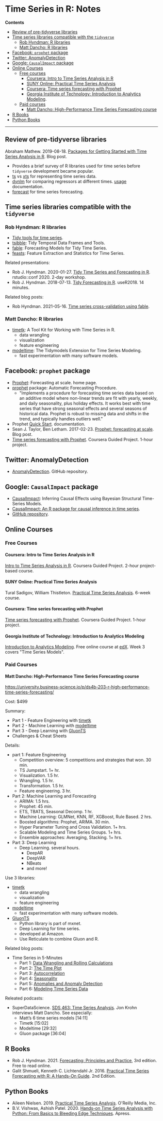 # Time Series in R: Notes

**Contents**

* [Review of pre-tidyverse libraries](#review-of-pre-tidyverse-libraries)
* [Time series libraries compatible with the `tidyverse`](#time-series-libraries-compatible-with-the-tidyverse)
    * [Rob Hyndman: R libraries](#rob-hyndman-r-libraries)
    * [Matt Dancho: R libraries](#matt-dancho-r-libraries)
* [Facebook: `prophet` package](#facebook-prophet-package)
* [Twitter: AnomalyDetection](#twitter-anomalydetection)
* [Google: `CausalImpact` package](#google-causalimpact-package)
* [Online Courses](#online-courses)
    * [Free courses](#free-courses)
        * [Coursera: Intro to Time Series Analysis in R](#coursera-intro-to-time-series-analysis-in-r)
        * [SUNY Online: Practical Time Series Analysis](#suny-online-practical-time-series-analysis)
        * [Coursera: Time series forecasting with Prophet](#coursera-time-series-forecasting-with-prophet)
        * [Georgia Institute of Technology: Introduction to Analytics Modeling](#georgia-institute-of-technology-introduction-to-analytics-modeling).
    * [Paid courses](#paid-courses)
        * [Matt Dancho: High-Performance Time Series Forecasting course](#matt-dancho-high-performance-time-series-forecasting-course)
* [R Books](#r-books)
* [Python Books](#python-books)

---

## Review of pre-tidyverse libraries
Abraham Mathew. 2019-08-18. [Packages for Getting Started with Time Series Analysis in R](https://mathewanalytics.com/packages-for-getting-started-with-time-series-analysis-in-r/). Blog post.

* Provides a brief survey of R libraries used for time series before `tidyverse` development became popular.
* [ts](https://rdrr.io/r/stats/ts.html) vs [xts](https://joshuaulrich.github.io/xts/) for representing time series data.
* [dynlm](https://rdrr.io/cran/dynlm/api/) for comparing regressors at different times. [usage](https://www.rdocumentation.org/packages/dynlm/versions/0.3-6/topics/dynlm) documentation.
* [forecast](https://robjhyndman.com/publications/automatic-forecasting/) for time series forecasting.

## Time series libraries compatible with the `tidyverse`
### Rob Hyndman: R libraries
* [Tidy tools for time series](https://tidyverts.org/).
* [tsibble](https://tsibble.tidyverts.org/): Tidy Temporal Data Frames and Tools.
* [fable](https://fable.tidyverts.org/): Forecasting Models for Tidy Time Series.
* [feasts](https://feasts.tidyverts.org/): Feature Extraction and Statistics for Time Series.

Related presentations:

* Rob J. Hyndman. 2020-01-27. [Tidy Time Series and Forecasting in R](https://github.com/rstudio-conf-2020/time-series-forecasting). rstudio::conf 2020. 2-day workshop.
* Rob J. Hyndman. 2018-07-13. [Tidy Forecasting in R](https://www.youtube.com/watch?v=MemnYSGeJ34). useR2018. 14 minutes.

Related blog posts:

* Rob Hyndman. 2021-05-16. [Time series cross-validation using fable](https://robjhyndman.com/hyndsight/tscv-fable/).

### Matt Dancho: R libraries
* [timetk](https://business-science.github.io/timetk/): A Tool Kit for Working with Time Series in R.
    * data wrangling
    * visualization
    * feature engineering
* [modeltime](https://business-science.github.io/modeltime/): The Tidymodels Extension for Time Series Modeling.
    * fast experimentation with many software models.

## Facebook: `prophet` package
* [Prophet](https://facebook.github.io/prophet/): Forecasting at scale. home page.
* [prophet](https://cran.r-project.org/package=prophet) package: Automatic Forecasting Procedure.
    * "Implements a procedure for forecasting time series data based on an additive model where non-linear trends are fit with yearly, weekly, and daily seasonality, plus holiday effects. It works best with time series that have strong seasonal effects and several seasons of historical data. Prophet is robust to missing data and shifts in the trend, and typically handles outliers well."
* Prophet [Quick Start](https://facebook.github.io/prophet/docs/quick_start.html). documentation.
* Sean J. Taylor, Ben Letham. 2017-02-23. [Prophet: forecasting at scale](https://research.fb.com/blog/2017/02/prophet-forecasting-at-scale/). Blog post.
* [Time series forecasting with Prophet](https://www.coursera.org/projects/time-series-forecasting-with-prophet). Coursera Guided Project. 1-hour project.

## Twitter: AnomalyDetection
* [AnomalyDetection](https://github.com/twitter/AnomalyDetection). GitHub repository.

## Google: `CausalImpact` package
* [CausalImpact](https://google.github.io/CausalImpact/CausalImpact.html): Inferring Causal Effects using Bayesian Structural Time-Series Models.
* [CausalImpact: An R package for causal inference in time series](https://google.github.io/CausalImpact/).
* [GitHub repository](https://github.com/google/CausalImpact).

## Online Courses
### Free Courses
#### Coursera: Intro to Time Series Analysis in R
[Intro to Time Series Analysis in R](https://www.coursera.org/projects/intro-time-series-analysis-in-r). Coursera Guided Project. 2-hour project-based course.

#### SUNY Online: Practical Time Series Analysis
Tural Sadigov, William Thistleton. [Practical Time Series Analysis](https://www.coursera.org/learn/practical-time-series-analysis). 6-week course. 

#### Coursera: Time series forecasting with Prophet
[Time series forecasting with Prophet](https://www.coursera.org/projects/time-series-forecasting-with-prophet). Coursera Guided Project. 1-hour project.

#### Georgia Institute of Technology: Introduction to Analytics Modeling
[Introduction to Analytics Modeling](https://www.edx.org/course/introduction-to-analytics-modeling). Free online course at [edX](https://www.edx.org/). Week 3 covers "Time Series Models".

### Paid Courses
#### Matt Dancho: High-Performance Time Series Forecasting course
https://university.business-science.io/p/ds4b-203-r-high-performance-time-series-forecasting/

Cost: $499

Summary:

* Part 1 - Feature Engineering with [timetk](https://cran.r-project.org/package=timetk)
* Part 2 - Machine Learning with [modeltime](https://cran.r-project.org/package=modeltime)
* Part 3 - Deep Learning with [GluonTS](https://gluon-ts.mxnet.io/)
* Challenges & Cheat Sheets

Details:

* part 1: Feature Engineering
    * Competition overview: 5 competitions and strategies that won. 30 min.
    * TS Jumpstart. 1+ hr.
    * Visualization. 1.5 hr.
    * Wrangling. 1.5 hr.
    * Transformation. 1.5 hr.
    * Feature engineering. 3 hr.
* Part 2: Machine Learning and Forecasting
    * ARIMA: 1.5 hrs.
    * Prophet: 45 min.
    * ETS, TBATS, Seasonal Decomp. 1 hr.
    * Machine Learning: GLMNet, KNN, RF, XGBoost, Rule Based. 2 hrs.
    * Boosted algorithms: Prophet, ARIMA. 30 min.
    * Hyper Parameter Tuning and Cross Validation. 1+ hrs.
    * Scalable Modeling and Time Series Groups. 1+ hrs.
    * Ensemble approaches: Averaging, Stacking. 1+ hrs.
* Part 3: Deep Learning
    * Deep Learning. several hours.
        * DeepAR
        * DeepVAR
        * NBeats
        * and more!

Use 3 libraries:

* [timetk](https://cran.r-project.org/package=timetk)
    * data wrangling
    * visualization
    * feature engineering
* [modeltime](https://cran.r-project.org/package=modeltime)
    * fast experimentation with many software models.
* [GluonTS](https://gluon-ts.mxnet.io/)
    * Python library is part of mxnet.
    * Deep Learning for time series.
    * developed at Amazon.
    * Use Reticulate to combine Gluon and R.

Related blog posts:

* Time Series in 5-Minutes
    * Part 1: [Data Wrangling and Rolling Calculations](https://www.business-science.io/code-tools/2020/08/19/five-minute-time-series-rolling-calculations.html)
    * Part 2: [The Time Plot](https://www.business-science.io/code-tools/2020/06/08/five-minute-time-series-time-plot.html)
    * Part 3: [Autocorrelation](https://www.business-science.io/code-tools/2020/06/17/five-minute-time-series-part-2.html)
    * Part 4: [Seasonality](https://www.business-science.io/code-tools/2020/08/26/five-minute-time-series-seasonality.html)
    * Part 5: [Anomalies and Anomaly Detection](https://www.business-science.io/code-tools/2020/09/02/five-minute-time-series-anomaly-detection.html)
    * Part 6: [Modeling Time Series Data](https://www.business-science.io/code-tools/2020/09/09/five-minute-time-series-modeling-data.html)

Releated podcasts:

* SuperDataScience. [SDS 463: Time Series Analysis](https://www.superdatascience.com/podcast/time-series-analysis). Jon Krohn interviews Matt Dancho. See especially:
    * Matt’s 6 time series models [14:11]
    * Timetk [15:02]
    * Modeltime [29:32]
    * Gluon package [36:04]

## R Books
* Rob J. Hyndman. 2021. [Forecasting: Principles and Practice](https://otexts.com/fpp3/), 3rd edition. Free to read online.
* Galit Shmueli, Kenneth C. Lichtendahl Jr. 2016. [Practical Time Series Forecasting with R: A Hands-On Guide](http://www.forecastingbook.com/). 2nd Edition.

## Python Books
* Aileen Nielsen. 2019. [Practical Time Series Analysis](https://learning.oreilly.com/library/view/practical-time-series/9781492041641/). O'Reilly Media, Inc.
* B.V. Vishwas, Ashish Patel. 2020. [Hands-on Time Series Analysis with Python: From Basics to Bleeding Edge Techniques](https://learning.oreilly.com/library/view/hands-on-time-series/9781484259924/). Apress.
